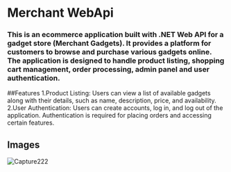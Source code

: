 # Merchant WebApi
### This is an ecommerce application built with .NET Web API for a gadget store (Merchant Gadgets). It provides a platform for customers to browse and purchase various gadgets online. The application is designed to handle product listing, shopping cart management, order processing, admin panel and user authentication.

##Features
1.Product Listing: Users can view a list of available gadgets along with their details, such as name, description, price, and availability.
2.User Authentication: Users can create accounts, log in, and log out of the application. Authentication is required for placing orders and accessing certain features.
## Images
![Capture222](https://github.com/fasas1/MerchantWebApi/assets/47166372/76c7a877-ee2f-478a-a4f3-4f62690c4098)
